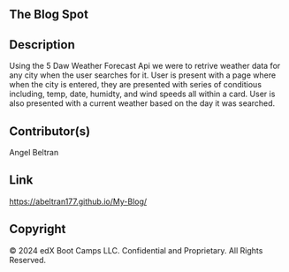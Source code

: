 ## The Blog Spot 




## Description
Using the 5 Daw Weather Forecast Api we were to retrive weather data for any city when the user searches for it. User is present with a page where when the city is entered, they are presented with series of conditious including, temp, date, humidty, and wind speeds all within a card. User is also presented with a current weather based on the day it was searched. 


## Contributor(s)
Angel Beltran 


## Link 
https://abeltran177.github.io/My-Blog/

## Copyright 
© 2024 edX Boot Camps LLC. Confidential and Proprietary. All Rights Reserved.
